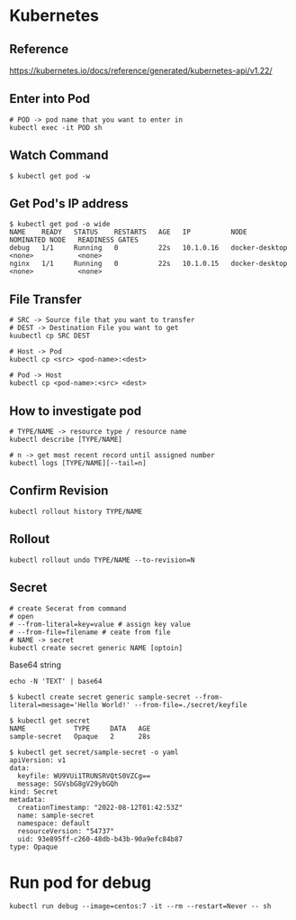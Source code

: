 # Kubernetes


## Reference
https://kubernetes.io/docs/reference/generated/kubernetes-api/v1.22/

## Enter into Pod

```
# POD -> pod name that you want to enter in
kubectl exec -it POD sh
```

## Watch Command

```
$ kubectl get pod -w
```

## Get Pod's IP address

```
$ kubectl get pod -o wide
NAME    READY   STATUS    RESTARTS   AGE   IP          NODE             NOMINATED NODE   READINESS GATES
debug   1/1     Running   0          22s   10.1.0.16   docker-desktop   <none>           <none>
nginx   1/1     Running   0          22s   10.1.0.15   docker-desktop   <none>           <none>
```

## File Transfer

```
# SRC -> Source file that you want to transfer
# DEST -> Destination File you want to get
kuubectl cp SRC DEST

# Host -> Pod
kubectl cp <src> <pod-name>:<dest>

# Pod -> Host
kubectl cp <pod-name>:<src> <dest>
```

## How to investigate pod

```
# TYPE/NAME -> resource type / resource name
kubectl describe [TYPE/NAME]

# n -> get most recent record until assigned number
kubectl logs [TYPE/NAME][--tail=n]
```

## Confirm Revision

```
kubectl rollout history TYPE/NAME
```

## Rollout

```
kubectl rollout undo TYPE/NAME --to-revision=N
```

## Secret

```
# create Secerat from command
# open
# --from-literal=key=value # assign key value
# --from-file=filename # ceate from file
# NAME -> secret
kubectl create secret generic NAME [optoin]
```

Base64 string

```
echo -N 'TEXT' | base64
```

```
$ kubectl create secret generic sample-secret --from-literal=message='Hello World!' --from-file=./secret/keyfile

$ kubectl get secret
NAME            TYPE     DATA   AGE
sample-secret   Opaque   2      28s

$ kubectl get secret/sample-secret -o yaml
apiVersion: v1
data:
  keyfile: WU9VUi1TRUNSRVQtS0VZCg==
  message: SGVsbG8gV29ybGQh
kind: Secret
metadata:
  creationTimestamp: "2022-08-12T01:42:53Z"
  name: sample-secret
  namespace: default
  resourceVersion: "54737"
  uid: 93e895ff-c260-48db-b43b-90a9efc84b87
type: Opaque
```

# Run pod for debug

```
kubectl run debug --image=centos:7 -it --rm --restart=Never -- sh
```
